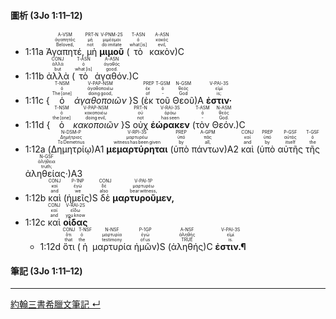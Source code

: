 #### 圖析 (3Jo 1:11–12)

- <rt>1:11a</rt> <RUBY><ruby><ruby>Ἀγαπητέ,<rt>Beloved,</rt></ruby><rt>ἀγαπητός</rt></ruby><rt>A-VSM</rt></RUBY> <RUBY><ruby><ruby>μὴ<rt>not</rt></ruby><rt>μή</rt></ruby><rt>PRT-N</rt></RUBY> <RUBY><ruby><ruby>**μιμοῦ**<rt>do imitate</rt></ruby><rt>μιμέομαι</rt></ruby><rt>V-PNM-2S</rt></RUBY> (<RUBY><ruby><ruby>τὸ<rt>what [is]</rt></ruby><rt>ὁ</rt></ruby><rt>T-ASN</rt></RUBY> <RUBY><ruby><ruby>κακὸν<rt>evil,</rt></ruby><rt>κακός</rt></ruby><rt>A-ASN</rt></RUBY>)C 
- <rt>1:11b</rt> <RUBY><ruby><ruby>ἀλλὰ<rt>but</rt></ruby><rt>ἀλλά</rt></ruby><rt>CONJ</rt></RUBY> (<RUBY><ruby><ruby>τὸ<rt>what [is]</rt></ruby><rt>ὁ</rt></ruby><rt>T-ASN</rt></RUBY> <RUBY><ruby><ruby>ἀγαθόν.<rt>good.</rt></ruby><rt>ἀγαθός</rt></ruby><rt>A-ASN</rt></RUBY>)C 
- <rt>1:11c</rt> { <RUBY><ruby><ruby>ὁ<rt>The [one]</rt></ruby><rt>ὁ</rt></ruby><rt>T-NSM</rt></RUBY> <RUBY><ruby><ruby>*ἀγαθοποιῶν*<rt>doing good,</rt></ruby><rt>ἀγαθοποιέω</rt></ruby><rt>V-PAP-NSM</rt></RUBY> }S (<RUBY><ruby><ruby>ἐκ<rt>of</rt></ruby><rt>ἐκ</rt></ruby><rt>PREP</rt></RUBY> <RUBY><ruby><ruby>τοῦ<rt>‑</rt></ruby><rt>ὁ</rt></ruby><rt>T-GSM</rt></RUBY> <RUBY><ruby><ruby>Θεοῦ<rt>God</rt></ruby><rt>θεός</rt></ruby><rt>N-GSM</rt></RUBY>)A <RUBY><ruby><ruby>**ἐστιν·**<rt>is;</rt></ruby><rt>εἰμί</rt></ruby><rt>V-PAI-3S</rt></RUBY> 
- <rt>1:11d</rt> { <RUBY><ruby><ruby>ὁ<rt>the [one]</rt></ruby><rt>ὁ</rt></ruby><rt>T-NSM</rt></RUBY> <RUBY><ruby><ruby>*κακοποιῶν*<rt>doing evil,</rt></ruby><rt>κακοποιέω</rt></ruby><rt>V-PAP-NSM</rt></RUBY> }S <RUBY><ruby><ruby>οὐχ<rt>not</rt></ruby><rt>οὐ</rt></ruby><rt>PRT-N</rt></RUBY> <RUBY><ruby><ruby>**ἑώρακεν**<rt>has seen</rt></ruby><rt>ὁράω</rt></ruby><rt>V-RAI-3S</rt></RUBY> (<RUBY><ruby><ruby>τὸν<rt>‑</rt></ruby><rt>ὁ</rt></ruby><rt>T-ASM</rt></RUBY> <RUBY><ruby><ruby>Θεόν.<rt>God.</rt></ruby><rt>θεός</rt></ruby><rt>N-ASM</rt></RUBY>)C
- <rt>1:12a</rt> (<RUBY><ruby><ruby>Δημητρίῳ<rt>To Demetrius</rt></ruby><rt>Δημήτριος</rt></ruby><rt>N-DSM-P</rt></RUBY>)A1 <RUBY><ruby><ruby>**μεμαρτύρηται**<rt>witness has been given</rt></ruby><rt>μαρτυρέω</rt></ruby><rt>V-RPI-3S</rt></RUBY> (<RUBY><ruby><ruby>ὑπὸ<rt>by</rt></ruby><rt>ὑπό</rt></ruby><rt>PREP</rt></RUBY> <RUBY><ruby><ruby>πάντων<rt>all,</rt></ruby><rt>πᾶς</rt></ruby><rt>A-GPM</rt></RUBY>)A2 <RUBY><ruby><ruby>καὶ<rt>and</rt></ruby><rt>καί</rt></ruby><rt>CONJ</rt></RUBY> (<RUBY><ruby><ruby>ὑπὸ<rt>by</rt></ruby><rt>ὑπό</rt></ruby><rt>PREP</rt></RUBY> <RUBY><ruby><ruby>αὐτῆς<rt>itself</rt></ruby><rt>αὐτός</rt></ruby><rt>P-GSF</rt></RUBY> <RUBY><ruby><ruby>τῆς<rt>the</rt></ruby><rt>ὁ</rt></ruby><rt>T-GSF</rt></RUBY> <RUBY><ruby><ruby>ἀληθείας·<rt>truth;</rt></ruby><rt>ἀλήθεια</rt></ruby><rt>N-GSF</rt></RUBY>)A3
- <rt>1:12b</rt> <RUBY><ruby><ruby>καὶ<rt>and</rt></ruby><rt>καί</rt></ruby><rt>CONJ</rt></RUBY> (<RUBY><ruby><ruby>ἡμεῖς<rt>we</rt></ruby><rt>ἐγώ</rt></ruby><rt>P-1NP</rt></RUBY>)S <RUBY><ruby><ruby>δὲ<rt>also</rt></ruby><rt>δέ</rt></ruby><rt>CONJ</rt></RUBY> <RUBY><ruby><ruby>**μαρτυροῦμεν,**<rt>bear witness,</rt></ruby><rt>μαρτυρέω</rt></ruby><rt>V-PAI-1P</rt></RUBY> 
- <rt>1:12c</rt> <RUBY><ruby><ruby>καὶ<rt>and</rt></ruby><rt>καί</rt></ruby><rt>CONJ</rt></RUBY> <RUBY><ruby><ruby>**οἶδας**<rt>you know</rt></ruby><rt>εἴδω</rt></ruby><rt>V-RAI-2S</rt></RUBY> 
	- <rt>1:12d</rt> <RUBY><ruby><ruby>ὅτι<rt>that</rt></ruby><rt>ὅτι</rt></ruby><rt>CONJ</rt></RUBY> (<RUBY><ruby><ruby>ἡ<rt>the</rt></ruby><rt>ὁ</rt></ruby><rt>T-NSF</rt></RUBY> <RUBY><ruby><ruby>μαρτυρία<rt>testimony</rt></ruby><rt>μαρτυρία</rt></ruby><rt>N-NSF</rt></RUBY> <RUBY><ruby><ruby>ἡμῶν<rt>of us</rt></ruby><rt>ἐγώ</rt></ruby><rt>P-1GP</rt></RUBY>)S (<RUBY><ruby><ruby>ἀληθής<rt>TRUE</rt></ruby><rt>ἀληθής</rt></ruby><rt>A-NSF</rt></RUBY>)C <RUBY><ruby><ruby>**ἐστιν.¶**<rt>is.</rt></ruby><rt>εἰμί</rt></ruby><rt>V-PAI-3S</rt></RUBY>


#### 筆記 (3Jo 1:11–12)

---

[約翰三書希臘文筆記 ↵](3John-Notes.md)

